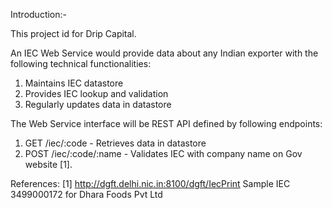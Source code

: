 Introduction:- 

This project id for Drip Capital. 

An IEC Web Service would provide data about any Indian exporter with the following technical
functionalities:
1. Maintains IEC datastore
2. Provides IEC lookup and validation
3. Regularly updates data in datastore

The Web Service interface will be REST API defined by following endpoints:
1. GET /iec/:code - Retrieves data in datastore
2. POST /iec/:code/:name - Validates IEC with company name on Gov website [1].


References:
[1] http://dgft.delhi.nic.in:8100/dgft/IecPrint
Sample IEC 3499000172 for Dhara Foods Pvt Ltd